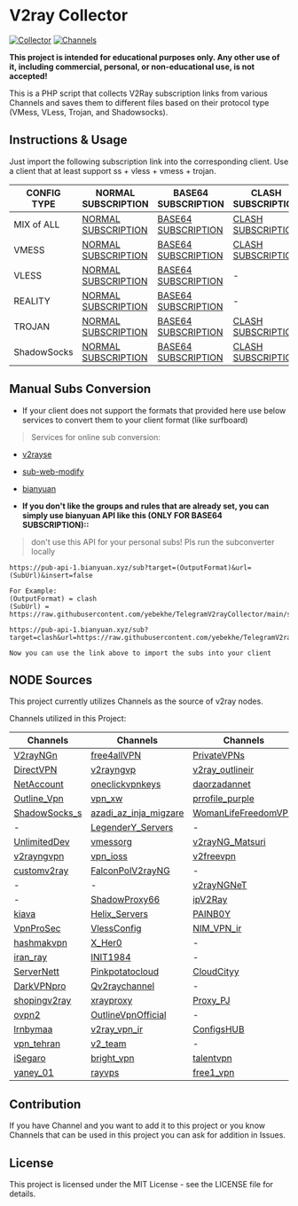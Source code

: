 # V2ray Collector
[![Collector](https://github.com/yebekhe/TelegramV2rayCollector/actions/workflows/php.yml/badge.svg)](https://github.com/yebekhe/TelegramV2rayCollector/actions/workflows/php.yml) [![Channels](https://github.com/yebekhe/TelegramV2rayCollector/actions/workflows/channel_assets.yml/badge.svg)](https://github.com/yebekhe/TelegramV2rayCollector/actions/workflows/channel_assets.yml)

<b>This project is intended for educational purposes only. Any other use of it, including commercial, personal, or non-educational use, is not accepted!</b>

This is a PHP script that collects V2Ray subscription links from various Channels and saves them to different files based on their protocol type (VMess, VLess, Trojan, and Shadowsocks).

## Instructions & Usage

Just import the following subscription link into the corresponding client. Use a client that at least support ss + vless + vmess + trojan.

| CONFIG TYPE | NORMAL SUBSCRIPTION | BASE64 SUBSCRIPTION | CLASH SUBSCRIPTION | CLASH.Meta SUBSCRIPTION |
|---|---|---|---|---|
| MIX of ALL | [NORMAL SUBSCRIPTION](https://raw.githubusercontent.com/yebekhe/TelegramV2rayCollector/main/sub/mix) | [BASE64 SUBSCRIPTION](https://raw.githubusercontent.com/yebekhe/TelegramV2rayCollector/main/sub/mix_base64) | [CLASH SUBSCRIPTION](https://github.com/yebekhe/TelegramV2rayCollector/raw/main/clash/mix.yml) | [CLASH.Meta SUBSCRIPTION](https://github.com/yebekhe/TelegramV2rayCollector/raw/main/meta/mix.yml) |
| VMESS | [NORMAL SUBSCRIPTION](https://raw.githubusercontent.com/yebekhe/TelegramV2rayCollector/main/sub/vmess) | [BASE64 SUBSCRIPTION](https://raw.githubusercontent.com/yebekhe/TelegramV2rayCollector/main/sub/vmess_base64) | [CLASH SUBSCRIPTION](https://github.com/yebekhe/TelegramV2rayCollector/raw/main/clash/vmess.yml) | [CLASH.Meta SUBSCRIPTION](https://github.com/yebekhe/TelegramV2rayCollector/raw/main/meta/vmess.yml) |
| VLESS | [NORMAL SUBSCRIPTION](https://raw.githubusercontent.com/yebekhe/TelegramV2rayCollector/main/sub/vless) | [BASE64 SUBSCRIPTION](https://raw.githubusercontent.com/yebekhe/TelegramV2rayCollector/main/sub/vless_base64) | - | [CLASH.Meta SUBSCRIPTION](https://github.com/yebekhe/TelegramV2rayCollector/raw/main/meta/vless.yml) |
| REALITY | [NORMAL SUBSCRIPTION](https://raw.githubusercontent.com/yebekhe/TelegramV2rayCollector/main/sub/reality) | [BASE64 SUBSCRIPTION](https://raw.githubusercontent.com/yebekhe/TelegramV2rayCollector/main/sub/reality_base64) | - | [CLASH.Meta SUBSCRIPTION](https://github.com/yebekhe/TelegramV2rayCollector/raw/main/meta/reality.yml) |
| TROJAN | [NORMAL SUBSCRIPTION](https://raw.githubusercontent.com/yebekhe/TelegramV2rayCollector/main/sub/trojan) | [BASE64 SUBSCRIPTION](https://raw.githubusercontent.com/yebekhe/TelegramV2rayCollector/main/sub/trojan_base64) | [CLASH SUBSCRIPTION](https://github.com/yebekhe/TelegramV2rayCollector/raw/main/clash/trojan.yml) | [CLASH.Meta SUBSCRIPTION](https://github.com/yebekhe/TelegramV2rayCollector/raw/main/meta/trojan.yml) |
| ShadowSocks | [NORMAL SUBSCRIPTION](https://raw.githubusercontent.com/yebekhe/TelegramV2rayCollector/main/sub/shadowsocks) | [BASE64 SUBSCRIPTION](https://raw.githubusercontent.com/yebekhe/TelegramV2rayCollector/main/sub/shadowsocks_base64) | [CLASH SUBSCRIPTION](https://github.com/yebekhe/TelegramV2rayCollector/raw/main/clash/shadowsocks.yml) | [CLASH.Meta SUBSCRIPTION](https://github.com/yebekhe/TelegramV2rayCollector/raw/main/meta/shadowsocks.yml) |

## Manual Subs Conversion
- If your client does not support the formats that provided here use below services to convert them to your client format (like surfboard)
> Services for online sub conversion:
- [v2rayse](https://v2rayse.com/en/node-convert)
- [sub-web-modify](https://sub.v1.mk/)
- [bianyuan](https://bianyuan.xyz/)  

- **If you don't like the groups and rules that are already set, you can simply use bianyuan API like this (ONLY FOR BASE64 SUBSCRIPTION)::**  
> don't use this API for your personal subs! Pls run the subconverter locally
```
https://pub-api-1.bianyuan.xyz/sub?target=(OutputFormat)&url=(SubUrl)&insert=false

For Example:
(OutputFormat) = clash
(SubUrl) = https://raw.githubusercontent.com/yebekhe/TelegramV2rayCollector/main/sub/mix_base64

https://pub-api-1.bianyuan.xyz/sub?target=clash&url=https://raw.githubusercontent.com/yebekhe/TelegramV2rayCollector/main/sub/mix_base64&insert=false

Now you can use the link above to import the subs into your client
```
## NODE Sources
This project currently utilizes Channels as the source of v2ray nodes.

Channels utilized in this Project:

| Channels | Channels | Channels | Channels |
| -------- | -------- | -------- | -------- |
| [V2rayNGn](https://t.me/V2rayNGn) | [free4allVPN](https://t.me/free4allVPN) | [PrivateVPNs](https://t.me/PrivateVPNs) | [V2rayng_Fast](https://t.me/V2rayng_Fast) |
| [DirectVPN](https://t.me/DirectVPN) | [v2rayngvp](https://t.me/v2rayngvp) | [v2ray_outlineir](https://t.me/v2ray_outlineir) | [v2ray_swhil](https://t.me/v2ray_swhil) |
| [NetAccount](https://t.me/NetAccount) | [oneclickvpnkeys](https://t.me/oneclickvpnkeys) | [daorzadannet](https://t.me/daorzadannet) | [LoRd_uL4mo](https://t.me/LoRd_uL4mo) |
| [Outline_Vpn](https://t.me/Outline_Vpn) | [vpn_xw](https://t.me/vpn_xw) | [prrofile_purple](https://t.me/prrofile_purple) | [proxyymeliii](https://t.me/proxyymeliii) |
| [ShadowSocks_s](https://t.me/ShadowSocks_s) | [azadi_az_inja_migzare](https://t.me/azadi_az_inja_migzare) | [WomanLifeFreedomVPN](https://t.me/WomanLifeFreedomVPN) | [MsV2ray](https://t.me/MsV2ray) |
| - | [LegenderY_Servers](https://t.me/LegenderY_Servers) | - | [free_v2rayyy](https://t.me/free_v2rayyy) |
| [UnlimitedDev](https://t.me/UnlimitedDev) | [vmessorg](https://t.me/vmessorg) | [v2rayNG_Matsuri](https://t.me/v2rayNG_Matsuri) | [v2ray1_ng](https://t.me/v2ray1_ng) |
| [v2rayngvpn](https://t.me/v2rayngvpn) | [vpn_ioss](https://t.me/vpn_ioss) | [v2freevpn](https://t.me/v2freevpn) | [vless_vmess](https://t.me/vless_vmess) |
| [customv2ray](https://t.me/customv2ray) | [FalconPolV2rayNG](https://t.me/FalconPolV2rayNG) | - | [MTConfig](https://t.me/MTConfig) |
| - | - | [v2rayNGNeT](https://t.me/v2rayNGNeT) | [PNG_V2RayNG](https://t.me/PNG_V2RayNG) |
| - | [ShadowProxy66](https://t.me/ShadowProxy66) | [ipV2Ray](https://t.me/ipV2Ray) | [v2rayNG_VPNN](https://t.me/v2rayNG_VPNN) |
| [kiava](https://t.me/kiava) | [Helix_Servers](https://t.me/Helix_Servers) | [PAINB0Y](https://t.me/PAINB0Y) | [vmess_vless_v2rayng](https://t.me/vmess_vless_v2rayng) |
| [VpnProSec](https://t.me/VpnProSec) | [VlessConfig](https://t.me/VlessConfig) | [NIM_VPN_ir](https://t.me/NIM_VPN_ir) | - |
| [hashmakvpn](https://t.me/hashmakvpn) | [X_Her0](https://t.me/X_Her0) | - | [Cov2ray](https://t.me/Cov2ray) |
| [iran_ray](https://t.me/iran_ray) | [INIT1984](https://t.me/INIT1984) | - | [V2RayTz](https://t.me/V2RayTz) |
| [ServerNett](https://t.me/ServerNett) | [Pinkpotatocloud](https://t.me/Pinkpotatocloud) | [CloudCityy](https://t.me/CloudCityy) | [VmessProtocol](https://t.me/VmessProtocol) |
| [DarkVPNpro](https://t.me/DarkVPNpro) | [Qv2raychannel](https://t.me/Qv2raychannel) | - | [MehradLearn](https://t.me/MehradLearn) |
| [shopingv2ray](https://t.me/shopingv2ray) | [xrayproxy](https://t.me/xrayproxy) | [Proxy_PJ](https://t.me/Proxy_PJ) | [SafeNet_Server](https://t.me/SafeNet_Server) |
| [ovpn2](https://t.me/ovpn2) | [OutlineVpnOfficial](https://t.me/OutlineVpnOfficial) | - | [TheHotVPN](https://t.me/TheHotVPN) |
| [lrnbymaa](https://t.me/lrnbymaa) | [v2ray_vpn_ir](https://t.me/v2ray_vpn_ir) | [ConfigsHUB](https://t.me/ConfigsHUB) | [freeconfigv2](https://t.me/freeconfigv2) |
| [vpn_tehran](https://t.me/vpn_tehran) | [v2_team](https://t.me/v2_team) | - | [V2rayngninja](https://t.me/V2rayngninja) |
| [iSegaro](https://t.me/iSegaro) | [bright_vpn](https://t.me/bright_vpn) | [talentvpn](https://t.me/talentvpn) | [proxystore11](https://t.me/proxystore11) |
| [yaney_01](https://t.me/yaney_01) | [rayvps](https://t.me/rayvps) | [free1_vpn](https://t.me/free1_vpn) | [Parsashonam](https://t.me/Parsashonam) |


## Contribution
If you have Channel and you want to add it to this project or you know Channels that can be used in this project you can ask for addition in Issues.

## License
This project is licensed under the MIT License - see the LICENSE file for details.
